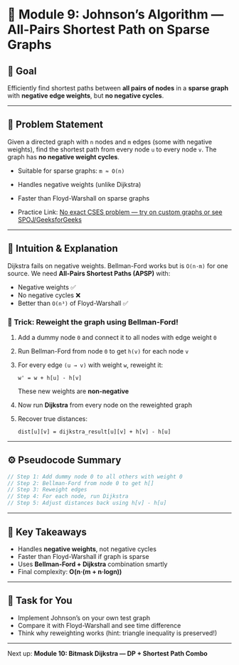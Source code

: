 # 🧠 Module 9: Johnson’s Algorithm — All-Pairs Shortest Path on Sparse Graphs

## 💪 Goal

Efficiently find shortest paths between **all pairs of nodes** in a **sparse graph** with **negative edge weights**, but **no negative cycles**.

---

## 📅 Problem Statement

Given a directed graph with `n` nodes and `m` edges (some with negative weights), find the shortest path from every node `u` to every node `v`. The graph has **no negative weight cycles**.

* Suitable for sparse graphs: `m ≈ O(n)`

* Handles negative weights (unlike Dijkstra)

* Faster than Floyd-Warshall on sparse graphs

* Practice Link: [No exact CSES problem — try on custom graphs or see SPOJ/GeeksforGeeks](https://www.geeksforgeeks.org/johnsons-algorithm/)

---

## 🧠 Intuition & Explanation

Dijkstra fails on negative weights. Bellman-Ford works but is `O(n·m)` for one source.
We need **All-Pairs Shortest Paths (APSP)** with:

* Negative weights ✅
* No negative cycles ❌
* Better than `O(n³)` of Floyd-Warshall ✅

### 🧩 Trick: Reweight the graph using Bellman-Ford!

1. Add a dummy node `0` and connect it to all nodes with edge weight `0`
2. Run Bellman-Ford from node `0` to get `h(v)` for each node `v`
3. For every edge `(u → v)` with weight `w`, reweight it:

   ```
   w' = w + h[u] - h[v]
   ```

   These new weights are **non-negative**
4. Now run **Dijkstra** from every node on the reweighted graph
5. Recover true distances:

   ```
   dist[u][v] = dijkstra_result[u][v] + h[v] - h[u]
   ```

---

## ⚙️ Pseudocode Summary

```cpp
// Step 1: Add dummy node 0 to all others with weight 0
// Step 2: Bellman-Ford from node 0 to get h[]
// Step 3: Reweight edges
// Step 4: For each node, run Dijkstra
// Step 5: Adjust distances back using h[v] - h[u]
```

---

## 🔎 Key Takeaways

* Handles **negative weights**, not negative cycles
* Faster than Floyd-Warshall if graph is sparse
* Uses **Bellman-Ford + Dijkstra** combination smartly
* Final complexity: **O(n·(m + n·logn))**

---

## 📍 Task for You

* Implement Johnson’s on your own test graph
* Compare it with Floyd-Warshall and see time difference
* Think why reweighting works (hint: triangle inequality is preserved!)

---

Next up: **Module 10: Bitmask Dijkstra — DP + Shortest Path Combo**
